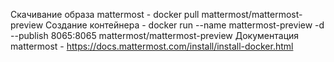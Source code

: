 Скачивание образа mattermost - docker pull mattermost/mattermost-preview
Создание контейнера  - docker run --name mattermost-preview -d --publish 8065:8065 mattermost/mattermost-preview
Документация mattermost - https://docs.mattermost.com/install/install-docker.html
